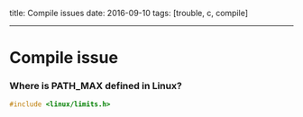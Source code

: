 title: Compile issues
date: 2016-09-10
tags: [trouble, c, compile]

---

Compile issue
===

### Where is PATH_MAX defined in Linux?
```c
#include <linux/limits.h>
```
<!-- more -->
